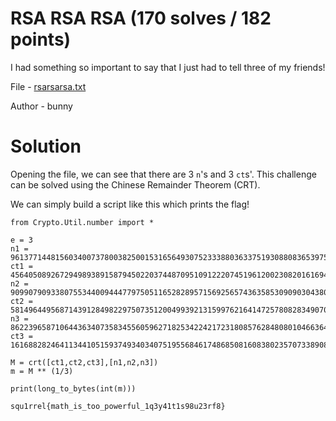 RSA RSA RSA (170 solves / 182 points)
=

I had something so important to say that I just had to tell three of my friends!

File - [rsarsarsa.txt](./rsarsarsa.txt)

Author - bunny

Solution
=

Opening the file, we can see that there are 3 `n`'s and 3 `ct`s'. This challenge can be solved using the Chinese Remainder Theorem (CRT).

We can simply build a script like this which prints the flag!

```sage
from Crypto.Util.number import *

e = 3
n1 = 96137714481560340073780038250015316564930752333880363375193088083653975552334517899735106334409092229494004991796910602440032630762575914714152238916128674595912438177270978040111855327624812652948702562503276973409716595778936978757384935820012322432156169815110042972411989274515686945691887468406312791931
ct1 = 45640508926729498938915879450220374487095109122207451961200230820161694723491945276893630019713859109920025191680053056485030809079137883906737197875968862878423820820515399840094772412319820062860149582361429346029277273870654355752499436360499181221418835401103925420623212341317366954144592892392013649421
n2 = 90990790933807553440094447797505116528289571569256574363585309090304380702927241663491819956599368816997683603352289726407304960362149545383683196526764288524742203975596414405902155486632888712453606841629050125783639571606440840246928825545860143096340538904060826483178577619093666337611264852255012241011
ct2 = 58149644956871439128498229750735120049939213159976216414725780828349070974351356297226894029560865402164610877553706310307735037479690463594397903663323983980128060190648604447657636452565715178438939334318494616246072096228912870579093620604596752844583453865894005036516299903524382604570097012992290786402
n3 = 86223965871064436340735834556059627182534224217231808576284808010466364412704836149817574186647031512768701943310184993378236691990480428328117673064942878770269493388776005967773324771885109757090215809598845563135795831857972778498394289917587876390109949975194987996902591291672194435711308385660176310561
ct3 = 16168828246411344105159374934034075195568461748685081608380235707338908077276221477034184557590734407998991183114724523494790646697027318500705309235429037934125253625837179003478944984233647083364969403257234704649027075136139224424896295334075272153594459752240304700899700185954651799042218888117178057955

M = crt([ct1,ct2,ct3],[n1,n2,n3])
m = M ** (1/3)

print(long_to_bytes(int(m)))
```

`squ1rrel{math_is_too_powerful_1q3y41t1s98u23rf8}`
